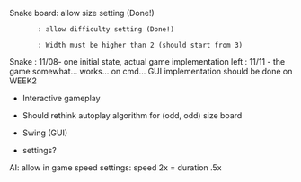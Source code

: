 Snake board: allow size setting (Done!)

           : allow difficulty setting (Done!)
           
           : Width must be higher than 2 (should start from 3)
           
Snake : 11/08- one initial state, actual game implementation left
      : 11/11 - the game somewhat... works... on cmd... GUI implementation should be done on WEEK2
      
   - Interactive gameplay
      
   - Should rethink autoplay algorithm for (odd, odd) size board
     
   - Swing (GUI)
                  
   - settings?

AI: allow in game speed settings: speed 2x = duration .5x

